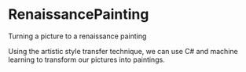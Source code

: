 # RenaissancePainting
Turning a picture to a renaissance painting

Using the artistic style transfer technique, we can use C# and machine learning to transform our pictures into paintings.
